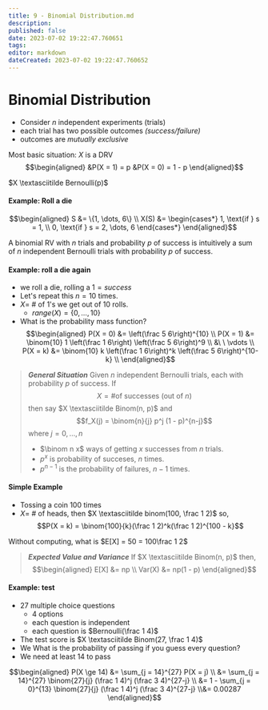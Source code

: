 ```yaml
---
title: 9 - Binomial Distribution.md
description:
published: false
date: 2023-07-02 19:22:47.760651
tags:
editor: markdown
dateCreated: 2023-07-02 19:22:47.760652
---
```


# Binomial Distribution
- Consider $n$ independent experiments (trials)
- each trial has two possible outcomes *(success/failure)*
- outcomes are *mutually exclusive*

Most basic situation:
$X$ is a DRV
$$\begin{aligned}
	&P(X = 1) = p &P(X = 0) = 1 - p
\end{aligned}$$

$X \textasciitilde Bernoulli(p)$

#### Example: Roll a die
$$\begin{aligned}
	S &= \{1, \dots, 6\} \\
	X(S) &= \begin{cases*}
		1, \text{if } s = 1, \\
		0, \text{if } s = 2, \dots, 6
	\end{cases*}
\end{aligned}$$

A binomial RV with $n$ trials and probability $p$ of success is intuitively a sum of $n$ independent Bernoulli trials with probability $p$ of success.

#### Example: roll a die again
- we roll a die, rolling a $1 = success$
- Let's repeat this $n = 10$ times.
- $X =$ # of 1's we get out of 10 rolls.
	- $range(X) = \{0, \dots, 10\}$
- What is the probability mass function?
$$\begin{aligned}
	P(X = 0) &= \left(\frac 5 6\right)^{10} \\
	P(X = 1) &= \binom{10} 1 \left(\frac 1 6\right) \left(\frac 5 6\right)^9 \\
	&\ \ \vdots \\
	P(X = k) &= \binom{10} k \left(\frac 1 6\right)^k \left(\frac 5 6\right)^{10-k} \\
\end{aligned}$$


> ***General Situation***
> Given $n$ independent Bernoulli trials, each with probability $p$ of success. If 
> $$X = \text{\# of successes (out of $n$)}$$
> then say $X \textasciitilde Binom(n, p)$ and
> $$f_X(j) = \binom{n}{j} p^j (1 - p)^{n-j}$$
> where $j = 0, \dots, n$
> - $\binom n x$ ways of getting $x$ successes from $n$ trials.
> - $p^x$ is probability of succeses, $n$ times.
> - $p^{n-1}$ is the probability of failures, $n-1$ times.

#### Simple Example
- Tossing a coin 100 times
- $X =$ # of heads, then $X \textasciitilde binom(100, \frac 1 2)$ so,
$$P(X = k) = \binom{100}{k}(\frac 1 2)^k(\frac 1 2)^{100 - k}$$

Without computing, what is $E[X] = 50 = 100\frac 1 2$

> ***Expected Value and Variance***
> If $X \textasciitilde Binom(n, p)$ then,
> $$\begin{aligned}
> 	E[X] &= np \\
> 	Var(X) &= np(1 - p)
> \end{aligned}$$

#### Example: test
- 27 multiple choice questions
	- 4 options
	- each question is independent
	- each question is $Bernoulli(\frac 1 4)$
- The test score is $X \textasciitilde Binom(27, \frac 1 4)$
- We What is the probability of passing if you guess every question?
- We need at least 14 to pass

$$\begin{aligned}
	P(X \ge 14) &= \sum_{j = 14}^{27} P(X = j) \\
	&= \sum_{j = 14}^{27} \binom{27}{j} (\frac 1 4)^j (\frac 3 4)^{27-j} \\
	&= 1 - \sum_{j = 0}^{13} \binom{27}{j} (\frac 1 4)^j (\frac 3 4)^{27-j}
	\\&= 0.00287
\end{aligned}$$

